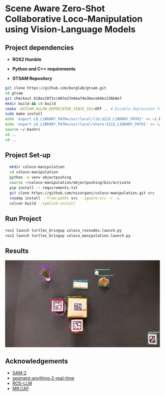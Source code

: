 # Scene Aware Zero-Shot Collaborative Loco-Manipulation using Vision-Language Models

## Project dependencies

- **ROS2 Humble**
- **Python and C++ requirements** 

- **GTSAM Repository**
```bash
git clone https://github.com/borglab/gtsam.git
cd gtsam
git checkout 618ac28f2cc407e27e9eaf4e36ece64bc236b8e7
mkdir build && cd build
cmake -DGTSAM_ALLOW_DEPRECATED_SINCE_V42=OFF .. # Disable deprecated functionality for compatibility
sudo make install
echo 'export LD_LIBRARY_PATH=/usr/local/lib:${LD_LIBRARY_PATH}' >> ~/.bashrc
echo 'export LD_LIBRARY_PATH=/usr/local/share:${LD_LIBRARY_PATH}' >> ~/.bashrc
source ~/.bashrc
cd ..
cd ..
```

## Project Set-up
```bash
  mkdir coloco-manipulation
  cd coloco-manipulation
  python -m venv objectpushing
  source ~/coloco-manipulation/objectpushing/bin/activate
  pip install -r requirements.txt
  git clone https://github.com/nisarganc/coloco-manipulation.git src
  rosdep install --from-paths src --ignore-src -r -y
  colcon build --symlink-install
```

## Run Project
```bash
ros2 launch turtles_bringup coloco_rosnodes.launch.py
ros2 launch turtles_bringup coloco_manipulation.launch.py
```

## Results
![Scene Perception](detection_results.jpg)

## Acknowledgements
- [SAM-2](https://github.com/facebookresearch/sam2)
- [segment-anything-2-real-time](https://github.com/Gy920/segment-anything-2-real-time)
- [ROS-LLM](https://github.com/Auromix/ROS-LLM)
- [MR.CAP](https://github.com/h2jaafar/mr.cap)